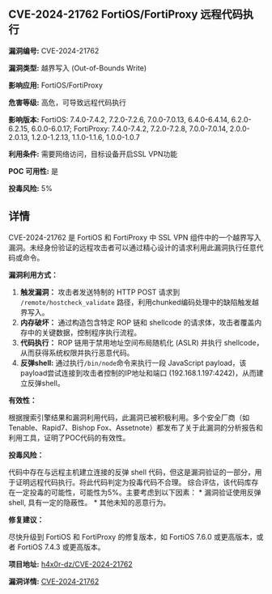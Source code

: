 ## CVE-2024-21762 FortiOS/FortiProxy 远程代码执行

**漏洞编号:** CVE-2024-21762

**漏洞类型:** 越界写入 (Out-of-Bounds Write)

**影响应用:** FortiOS/FortiProxy

**危害等级:** 高危，可导致远程代码执行

**影响版本:** FortiOS: 7.4.0-7.4.2, 7.2.0-7.2.6, 7.0.0-7.0.13, 6.4.0-6.4.14, 6.2.0-6.2.15, 6.0.0-6.0.17; FortiProxy: 7.4.0-7.4.2, 7.2.0-7.2.8, 7.0.0-7.0.14, 2.0.0-2.0.13, 1.2.0-1.2.13, 1.1.0-1.1.6, 1.0.0-1.0.7

**利用条件:** 需要网络访问，目标设备开启SSL VPN功能

**POC 可用性:** 是

**投毒风险:** 5%

## 详情

CVE-2024-21762 是 FortiOS 和 FortiProxy 中 SSL VPN 组件中的一个越界写入漏洞。未经身份验证的远程攻击者可以通过精心设计的请求利用此漏洞执行任意代码或命令。

**漏洞利用方式：**

1.  **触发漏洞：** 攻击者发送特制的 HTTP POST 请求到 `/remote/hostcheck_validate` 路径，利用chunked编码处理中的缺陷触发越界写入。
2.  **内存破坏：** 通过构造包含特定 ROP 链和 shellcode 的请求体，攻击者覆盖内存中的关键数据，控制程序执行流程。
3.  **代码执行：** ROP 链用于禁用地址空间布局随机化 (ASLR) 并执行 shellcode，从而获得系统权限并执行恶意代码。
4.  **反弹shell:**  通过执行`/bin/node`命令来执行一段 JavaScript payload，该payload尝试连接到攻击者控制的IP地址和端口 (192.168.1.197:4242)，从而建立反弹shell。

**有效性：**

根据搜索引擎结果和漏洞利用代码，此漏洞已被积极利用。多个安全厂商（如Tenable、Rapid7、Bishop Fox、Assetnote）都发布了关于此漏洞的分析报告和利用工具，证明了POC代码的有效性。

**投毒风险：**

代码中存在与远程主机建立连接的反弹 shell 代码，但这是漏洞验证的一部分，用于证明远程代码执行。将此代码判定为投毒代码不合理。
综合评估，该代码库存在一定投毒的可能性，可能性为5%。主要考虑到以下因素：
    * 漏洞验证使用反弹shell, 具有一定的隐蔽性。
    * 其他未知的恶意行为。

**修复建议：**

尽快升级到 FortiOS 和 FortiProxy 的修复版本，如 FortiOS 7.6.0 或更高版本，或者 FortiOS 7.4.3 或更高版本。


**项目地址:** [h4x0r-dz/CVE-2024-21762](https://github.com/h4x0r-dz/CVE-2024-21762)

**漏洞详情:** [CVE-2024-21762](https://nvd.nist.gov/vuln/detail/CVE-2024-21762)